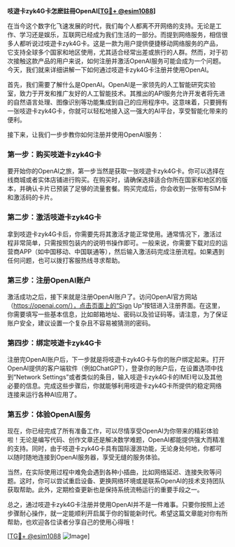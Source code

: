 **吱遊卡zyk4G卡怎麽註冊OpenAI[[TG💪+ @esim1088](https://t.me/s/esim1088)]**

在当今这个数字化飞速发展的时代，我们每个人都离不开网络的支持。无论是工作、学习还是娱乐，互联网已经成为我们生活的一部分。而提到网络服务，相信很多人都听说过吱遊卡zyk4G卡。这是一款为用户提供便捷移动网络服务的产品，它支持全球多个国家和地区使用，尤其适合经常出差或旅行的人群。然而，对于初次接触这款产品的用户来说，如何注册并激活OpenAI服务可能会成为一个问题。今天，我们就来详细讲解一下如何通过吱遊卡zyk4G卡注册并使用OpenAI。

首先，我们需要了解什么是OpenAI。OpenAI是一家领先的人工智能研究实验室，致力于开发和推广友好的人工智能技术。其推出的API服务允许开发者将先进的自然语言处理、图像识别等功能集成到自己的应用程序中。这意味着，只要拥有一张吱遊卡zyk4G卡，你就可以轻松地接入这一强大的AI平台，享受智能化带来的便利。

接下来，让我们一步步教你如何注册并使用OpenAI服务：

### 第一步：购买吱遊卡zyk4G卡

要开始你的OpenAI之旅，第一步当然是获取一张吱遊卡zyk4G卡。你可以选择在线商城或者实体店铺进行购买。在购买时，请确保选择适合你所在国家和地区的版本，并确认卡片已预装了足够的流量套餐。购买完成后，你会收到一张带有SIM卡和激活码的卡片。

### 第二步：激活吱遊卡zyk4G卡

拿到吱遊卡zyk4G卡后，你需要先将其激活才能正常使用。通常情况下，激活过程非常简单，只需按照包装内的说明书操作即可。一般来说，你需要下载对应的运营商APP（如中国移动、中国联通等），然后输入激活码完成注册流程。如果遇到任何问题，也可以拨打客服热线寻求帮助。

### 第三步：注册OpenAI账户

激活成功之后，接下来就是注册OpenAI账户了。访问OpenAI官方网站（https://openai.com/），点击页面上的“Sign Up”按钮进入注册界面。在这里，你需要填写一些基本信息，比如邮箱地址、密码以及验证码等。请注意，为了保证账户安全，建议设置一个复杂且不容易被猜测的密码。

### 第四步：绑定吱遊卡zyk4G卡

注册完OpenAI账户后，下一步就是将吱遊卡zyk4G卡与你的账户绑定起来。打开OpenAI提供的客户端软件（例如ChatGPT），登录你的账户后，在设置选项中找到“Network Settings”或者类似的条目，输入吱遊卡zyk4G卡的IMEI号以及其他必要的信息。完成这些步骤后，你就能够利用吱遊卡zyk4G卡所提供的稳定网络连接来运行各种AI应用了。

### 第五步：体验OpenAI服务

现在，你已经完成了所有准备工作，可以尽情享受OpenAI为你带来的精彩体验啦！无论是编写代码、创作文章还是解决数学难题，OpenAI都能提供强大而精准的支持。同时，由于吱遊卡zyk4G卡具有国际漫游功能，无论身处何地，你都可以随时随地连接到OpenAI服务器，享受无缝的服务体验。

当然，在实际使用过程中难免会遇到各种小插曲，比如网络延迟、连接失败等问题。这时，你可以尝试重启设备、更换网络环境或是联系OpenAI的技术支持团队获取帮助。此外，定期检查更新也是保持系统流畅运行的重要手段之一。

总之，通过吱遊卡zyk4G卡注册并使用OpenAI并不是一件难事。只要你按照上述步骤耐心操作，就一定能顺利开启属于你的智能新时代。希望这篇文章能对你有所帮助，也欢迎各位读者分享自己的使用心得哦！

[[TG💪+ @esim1088](https://t.me/s/esim1088) ![Image](https://i.postimg.cc/4NQfJmqS/Snipaste-2025-05-13-00-14-12.png)]
